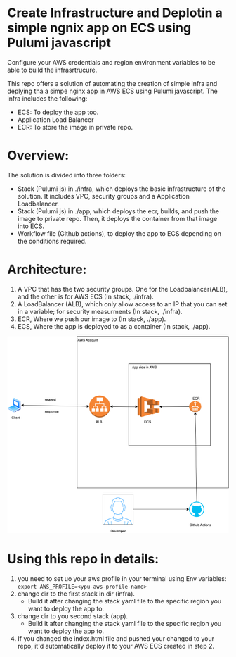 # Create Infrastructure and Deplotin a simple ngnix app on ECS using Pulumi javascript
Configure your AWS credentials and region environment variables to be able to build the infrasrtrucure.

This repo offers a solution of automating the creation of simple infra and deplying tha a simpe nginx app in AWS ECS using Pulumi javascript. The infra includes the following:
-  ECS: To deploy the app too.
-  Application Load Balancer
-  ECR: To store the image in private repo.
  
# Overview:
The solution is divided into three folders:
- Stack (Pulumi js) in ./infra, which deploys the basic infrastructure of the solution. It includes VPC, security groups and a Application Loadbalancer.
- Stack (Pulumi js) in ./app, which deploys the ecr, builds, and push the image to private repo. Then, it deploys the container from that image into ECS.
- Workflow file (Github actions), to deploy the app to ECS depending on the conditions required.

# Architecture:
1. A VPC that has the two security groups. One for the Loadbalancer(ALB), and the other is for AWS ECS (In stack, ./infra).
2. A LoadBalancer (ALB), which only allow access to an IP that you can set in a variable; for security measurments (In stack, ./infra).
3. ECR, Where we push our image to (In stack, ./app).
4. ECS, Where the app is deployed to as a container (In stack, ./app).

![Image](arch.png)

# Using this repo in details:
1. you need to set uo your aws profile in your terminal using Env variables:
   `export AWS_PROFILE=<ypu-aws-profile-name>`
2. change dir to the first stack in dir (infra). 
   - Build it after changing the stack yaml file to the specific region you want to deploy the app to.
3. change dir to you second stack (app). 
   - Build it after changing the stack yaml file to the specific region you want to deploy the app to.
4. If you changed the index.html file and pushed your changed to your repo, it'd automatically deploy it to your AWS ECS created in step 2.




